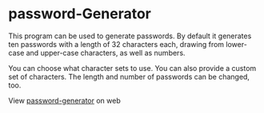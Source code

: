 # password-Generator
This program can be used to generate passwords. By default it generates ten passwords with a length of 32 characters each, drawing from lower-case and upper-case characters, as well as numbers.

You can choose what character sets to use. You can also provide a custom set of characters. The length and number of passwords can be changed, too.



View [password-generator](https://nagarjuna06.github.io/password-Generator/) on web
